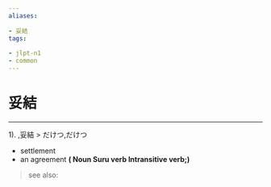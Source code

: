 ```yaml
---
aliases:
    
- 妥結
tags:
    
- jlpt-n1
- common
---
```


# 妥結
---
1).
,妥結 > だけつ,だけつ

- settlement
- an agreement
**( Noun Suru verb Intransitive verb;)**
> see also: 
            